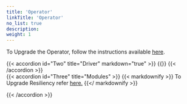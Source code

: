 ```yaml
---
title: 'Operator'
linkTitle: 'Operator'
no_list: true
description:
weight: 1
---
```


To Upgrade the Operator, follow the instructions available
[here](../../../operator/upgrade).

{{< accordion id="Two" title="Driver" markdown="true" >}}
{{<include file="content/docs/getting-started/upgrade/operator/driver_upgrade.md" hideClasses="2,3,4,5">}}
{{< /accordion >}} <br> {{< accordion id="Three" title="Modules"  >}}
{{< markdownify >}} To Upgrade Resiliency refer
[here.](https://infohub.delltechnologies.com/en-us/p/best-practices-for-deployment-and-life-cycle-management-of-dell-csm-modules-1/#:~:text=Upgrades%20with%20Operator)
{{</ markdownify >}}

{{< /accordion >}}
